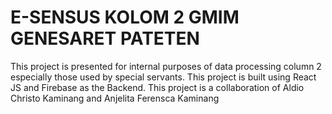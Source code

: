 # E-SENSUS KOLOM 2 GMIM GENESARET PATETEN
This project is presented for internal purposes of data processing column 2 especially those used by special servants. 
This project is built using React JS and Firebase as the Backend. 
This project is a collaboration of Aldio Christo Kaminang and Anjelita Ferensca Kaminang

